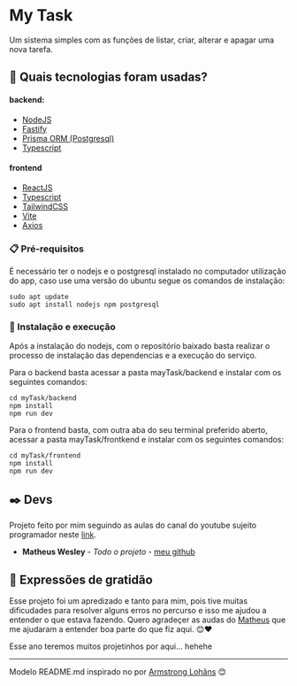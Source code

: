 # My Task

Um sistema simples com as funções de listar, criar, alterar e apagar uma nova tarefa.
 

## 🚀 Quais tecnologias foram usadas?

#### backend:
- [NodeJS](https://nodejs.org/en)
- [Fastify](https://fastify.dev/)
- [Prisma ORM (Postgresql)](https://www.prisma.io/)
- [Typescript](https://www.typescriptlang.org/)
#### frontend
- [ReactJS](https://pt-br.react.dev/)
- [Typescript](https://www.typescriptlang.org/)
- [TailwindCSS](https://tailwindcss.com/)
- [Vite](https://vitejs.dev/)
- [Axios](https://axios-http.com/)


### 📋 Pré-requisitos

É necessário ter o nodejs e o postgresql instalado no computador utilização do app, caso use uma versão do ubuntu segue os comandos de instalação:

```
sudo apt update
sudo apt install nodejs npm postgresql
```

### 🔧 Instalação e execução

Após a instalação do nodejs, com o repositório baixado basta realizar o processo de instalação das dependencias e a execução do serviço.

Para o backend basta acessar a pasta mayTask/backend e instalar com os seguintes comandos:

```
cd myTask/backend
npm install
npm run dev
```

Para o frontend basta, com outra aba do seu terminal preferido aberto, acessar a pasta mayTask/frontkend e instalar com os seguintes comandos:

```
cd myTask/frontend
npm install
npm run dev
```
## ✒️ Devs

Projeto feito por mim seguindo as aulas do canal do youtube sujeito programador neste [link](https://www.youtube.com/watch?v=XuTfN_84rcU).

* **Matheus Wesley** - *Todo o projeto* - [meu github](https://github.com/MatheusWesley)


## 🎁 Expressões de gratidão

Esse projeto foi um apredizado e tanto para mim, pois tive muitas dificudades para resolver alguns erros no percurso e isso me ajudou a entender o que estava fazendo. Quero agradeçer as audas do [Matheus](http://instagram.com/sujeitoprogramador) que me ajudaram a entender boa parte do que fiz aqui. 😊❤️

Esse ano teremos muitos projetinhos por aqui... hehehe


---

Modelo README.md inspirado no por [Armstrong Lohãns](https://gist.github.com/lohhans) 😊